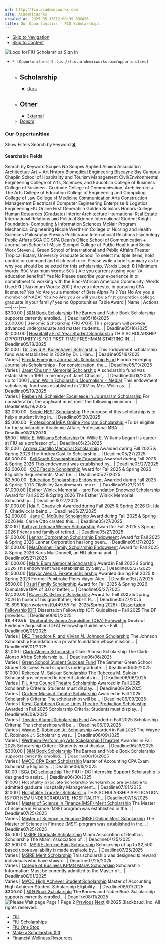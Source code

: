 ```yaml
---
url: http://fiu.academicworks.com
site: AcademicWorks
crawled_at: 2025-05-13T12:08:39.338426
title: Our Opportunities - FIU Scholarships
---
```


  * [Skip to Navigation](https://fiu.academicworks.com/#navigation)
  * [Skip to Content](https://fiu.academicworks.com/#main)

[![Logo for FIU Scholarships](https://s3.amazonaws.com/static.academicworks.com/clients/fiu/assets/images/logo.png)](http://fiu.academicworks.com) [Sign In](https://fiu.academicworks.com/users/sign_in)
  *     * [Opportunities](https://fiu.academicworks.com/opportunities)
      * ## Scholarship
        * [Ours](https://fiu.academicworks.com/opportunities)
      * ## Other
        * [External](https://fiu.academicworks.com/opportunities/external)
    * [Donors](https://fiu.academicworks.com/donors)


### Our Opportunities
Show Filters
Search by Keyword
[✖](https://fiu.academicworks.com/)
#### Searchable Fields
Search by Keyword
Scopes No Scopes Applied Alumni Association Architecture Art + Art History Biomedical Engineering Biscayne Bay Campus Chaplin School of Hospitality and Tourism Management Civil/Environmental Engineering College of Arts, Sciences, and Education College of Business College of Business- Graduate College of Communication, Architecture + The Arts College of Education College of Engineering and Computing College of Law College of Medicine Communication Arts Construction Management Electrical & Computer Engineering Enterprise & Logistics Engineering FIU Online First Generation Golden Scholars Honors College Human Resources (Graduate) Interior Architecture International Real Estate International Relations and Political Science International Student Knight Foundation- Computing & Information Sciences McNair Program Mechanical Engineering Nicole Wertheim College of Nursing and Health Sciences Philosophy Physics Politics and International Relations Psychology Public Affairs SGA DC SIPA Dean’s Office School of Communication + Journalism School of Music Stempel College of Public Health and Social Work Steven J. Green School of International and Public Affairs Theater Tropical Botany University Graduate School To select multiple items, hold control or command and click each one. 
Please write a brief summary as to why you should be selected for this scholarship.
Words Used: **0** [ Minimum Words:  500  Maximum Words:  500  ] 
Are you currently using your VA education benefits?
Yes
No
Please describe your experience in or commitment to working with the Black/African American Community.
Words Used: **0** [ Maximum Words:  200  ] 
Are you interested in pursuing CPA licensure?
Yes
No
Are you a member of Beta Alpha Psi?
Yes
No
Are you a member of NABA?
Yes
No
Are you or will you be a first generation college graduate in your family?  yes no
Opportunities Table Award | Name | Actions  
---|---|---  
$300.00  |  [B&N Book Scholarship](https://fiu.academicworks.com/opportunities/20796) The Barnes and Noble Book Scholarship supports currently enrolled...  |  Deadline05/16/2025  
2,000.00  |  [Genomic Scholarship (FIU-CGR)](https://fiu.academicworks.com/opportunities/20716) This program will provide advanced undergraduate and master students...  |  Deadline05/16/2025  
$1,000.00  |  [Hospitality First Year Student Scholarship](https://fiu.academicworks.com/opportunities/20591) THIS SCHOLARSHIP OPPORTUNITY IS FOR FIRST TIME FRESHMAN STARTING IN...  |  Deadline05/18/2025  
$1,000  |  [Dr. David A. Kopenhaver Scholarship](https://fiu.academicworks.com/opportunities/19894) This endowment scholarship fund was established in 2009 by Dr. Lillian...  |  Deadline05/19/2025  
Varies  |  [Florida Emerging Journalists Scholarship Fund](https://fiu.academicworks.com/opportunities/20702) Florida Emerging Journalists Scholarships - For consideration, the...  |  Deadline05/19/2025  
Varies  |  [Janet Chusmir Memorial Scholarship](https://fiu.academicworks.com/opportunities/20704) A scholarship fund was established in 1991 in memory of Janet Chusmir,...  |  Deadline05/19/2025  
up to 1000  |  [John Wolin Scholarship (Journalism + Media)](https://fiu.academicworks.com/opportunities/20550) This endowment scholarship fund was established in 2007 by Mrs. Wolin as...  |  Deadline05/19/2025  
Varies  |  [Reuben M. Schneider Excellence in Journalism Scholarship](https://fiu.academicworks.com/opportunities/20700) For consideration, the applicant must meet the following minimum...  |  Deadline05/19/2025  
$2,000.00  |  [Scipio NEST Scholarship](https://fiu.academicworks.com/opportunities/20869) The purpose of this scholarship is to help a student living in...  |  Deadline05/20/2025  
$5,000.00  |  [Professional MBA Online Program Scholarship](https://fiu.academicworks.com/opportunities/20708) *To be eligible for the scholarship: Academic Affairs Professional MBA...  |  Deadline05/21/2025  
$500  |  [Willie E. Williams Scholarship](https://fiu.academicworks.com/opportunities/20790) Dr. Willie E. Williams began his career at FIU as a professor of...  |  Deadline05/23/2025  
$1,000  |  [Andrea Castillo Memorial Scholarship](https://fiu.academicworks.com/opportunities/20562) Awarded during Fall 2025 & Spring 2026 The Andrea Castillo Scholarship...  |  Deadline05/27/2025  
$6,000.00  |  [BellSouth Scholarships in Education](https://fiu.academicworks.com/opportunities/20564) Awarded during Fall 2025 & Spring 2026 This endowment was established by...  |  Deadline05/27/2025  
$2,000.00  |  [COE Faculty Scholarship](https://fiu.academicworks.com/opportunities/20581) Award for Fall 2025 & Spring 2026 Eligibility Requirements: Must be...  |  Deadline05/27/2025  
$2,500.00  |  [Education Scholarships Endowment](https://fiu.academicworks.com/opportunities/20571) Awarded during Fall 2025 & Spring 2026 Eligibility Requirements: must...  |  Deadline05/27/2025  
$1,000.00  |  [Esther Winick Memorial - Itard Foundation Endowed Scholarship](https://fiu.academicworks.com/opportunities/20583) Award for Fall 2025 & Spring 2026 The Esther Winick Memorial Scholarship...  |  Deadline05/27/2025  
$1,000.00  |  [Ida F. Chadwick](https://fiu.academicworks.com/opportunities/20566) Awarded during Fall 2025 & Spring 2026 Dr. Ida F. Chadwick is being...  |  Deadline05/27/2025  
$2,000.00  |  [Jane O. McQuire Scholarship](https://fiu.academicworks.com/opportunities/20585) Award during Fall 2025 & Spring 2026 Ms. Carrie Otto created this...  |  Deadline05/27/2025  
$1000  |  [Kathryn Lehman Weiner Scholarship](https://fiu.academicworks.com/opportunities/20587) Award for Fall 2025 & Spring 2026 Friends and family of retired...  |  Deadline05/27/2025  
$1,000.00  |  [Lennar Corporation Scholarship Endowment](https://fiu.academicworks.com/opportunities/20577) Award for Fall 2025 & Spring 2026 Lennar Corporation has long been...  |  Deadline05/27/2025  
$1,000.00  |  [MacDonnell Family Scholarship Endowment](https://fiu.academicworks.com/opportunities/20775) Award for Fall 2025 & Spring 2026 Karis MacDonnell, an FIU alumna and...  |  Deadline05/27/2025  
$1,000.00  |  [Mark Blum Memorial Scholarship](https://fiu.academicworks.com/opportunities/20575) Award in Fall 2025 & Spring 2026 This endowment was established by Sally...  |  Deadline05/27/2025  
$1,500.00  |  [Mayor Alex G. Fekete Scholarship](https://fiu.academicworks.com/opportunities/20569) Awarded during Fall 2025 & Spring 2026 Former Pembroke Pines Mayor Alex...  |  Deadline05/27/2025  
$500.00  |  [Osuri Family Scholarship](https://fiu.academicworks.com/opportunities/20573) Award for Fall 2025 & Spring 2026 Cumulative GPA of 3.0 or better;...  |  Deadline05/27/2025  
$7,500.00  |  [Robert R. Bellamy Scholarship](https://fiu.academicworks.com/opportunities/20579) Award for Fall 2025 & Spring 2026 In honor of his grandfather, Robert R....  |  Deadline05/27/2025  
$18,899.10 for two terms ($9,449.55 Fall 2025/Spring 2026)  |  [Dissertation Fellowship (DF)](https://fiu.academicworks.com/opportunities/20792) Dissertation Fellowship (DF) Guidelines – Fall 2025 The DF provides...  |  Deadline06/01/2025  
$9,449.55  |  [Doctoral Evidence Acquisition (DEA) Fellowship](https://fiu.academicworks.com/opportunities/20794) Doctoral Evidence Acquisition (DEA) Fellowship Guidelines – Fall...  |  Deadline06/01/2025  
Varies  |  [DRC Theodore R. and Vivian M. Johnson Scholarship](https://fiu.academicworks.com/opportunities/20537) The Johnson Scholarship Foundation is a private foundation whose mission...  |  Deadline06/01/2025  
$1,000  |  [Clark-Alonso Scholarship](https://fiu.academicworks.com/opportunities/20454) Clark-Alonso Scholarship The Clark-Alonso Africa Scholarship is...  |  Deadline06/06/2025  
Varies  |  [Green School Student Success Fund](https://fiu.academicworks.com/opportunities/20873) The Summer Green School Student Success Fund supports undergraduate...  |  Deadline06/06/2025  
$1000  |  [Rebecca M. Salokar Scholarship](https://fiu.academicworks.com/opportunities/20450) The Rebecca M. Salokar Scholarship is intended to benefit students in...  |  Deadline06/06/2025  
Varies  |  [FIU Arts Council Theatre Scholarship](https://fiu.academicworks.com/opportunities/20801) Awarded in Fall 2025 Scholarship Criteria: Students must display...  |  Deadline06/09/2025  
Varies  |  [Goldner Musical Theatre Scholarship](https://fiu.academicworks.com/opportunities/20807) Awarded in Fall 2025 Scholarship Criteria: The scholarships will be...  |  Deadline06/09/2025  
Varies  |  [Royal Caribbean Cruise Lines Theatre Production Scholarship](https://fiu.academicworks.com/opportunities/20799) Awarded in Fall 2025 Scholarship Criteria: Students must display...  |  Deadline06/09/2025  
Varies  |  [Theater Alumni Scholarship Fund](https://fiu.academicworks.com/opportunities/20867) Awarded in Fall 2025 Scholarship Criteria: The scholarships will be...  |  Deadline06/09/2025  
Varies  |  [Wayne E. Robinson Jr. Scholarship](https://fiu.academicworks.com/opportunities/20805) Awarded in Fall 2025 The Wayne E. Robinson Jr. Scholarship was...  |  Deadline06/09/2025  
Varies  |  [Wertheim Performing Arts Scholarship (Theatre)](https://fiu.academicworks.com/opportunities/20803) Awarded in Fall 2025 Scholarship Criteria: Students must display...  |  Deadline06/09/2025  
$300.00  |  [B&N Book Scholarship](https://fiu.academicworks.com/opportunities/20879) The Barnes and Noble Book Scholarship supports currently enrolled...  |  Deadline06/13/2025  
Varies  |  [MACC CPA Exam Scholarship](https://fiu.academicworks.com/opportunities/19154) Master of Accounting CPA Exam Scholarship Eligibility...  |  Deadline06/15/2025  
$0.00  |  [SGA DC scholarship](https://fiu.academicworks.com/opportunities/20691) The FIU in DC Internship Support Scholarship is designed to assist...  |  Deadline06/30/2025  
$1000  |  [Hospitality Graduate Scholarship](https://fiu.academicworks.com/opportunities/20595) Scholarships are available to admitted graduate Hospitality Management...  |  Deadline07/01/2025  
$1000  |  [Hospitality Transfer Scholarship](https://fiu.academicworks.com/opportunities/20593) THIS SCHOLARSHIP APPLICATION IS FOR NEW UNDERGRADUATE, HOSPITALITY...  |  Deadline07/15/2025  
Varies  |  [Master of Science in Finance (MSF) Merit Scholarship](https://fiu.academicworks.com/opportunities/20384) The Master of Science in Finance (MSF) program was established in the...  |  Deadline07/25/2025  
Varies  |  [Master of Science in Finance (MSF) Online Merit Scholarship](https://fiu.academicworks.com/opportunities/20386) The Master of Science in Finance (MSF) program was established in the...  |  Deadline07/25/2025  
$5,000  |  [MSIRE Graduate Scholarship](https://fiu.academicworks.com/opportunities/20390) Miami Association of Realtors Scholarship The Miami Association of...  |  Deadline07/25/2025  
$2,500.00  |  [MSIRE Jerome Bain Scholarship](https://fiu.academicworks.com/opportunities/20392) Scholarship of up to $2,500 based upon availability is made available by...  |  Deadline07/25/2025  
Varies  |  [MSIRE Merit Scholarship](https://fiu.academicworks.com/opportunities/20388) This scholarship was designed to reward individuals who have shown...  |  Deadline07/25/2025  
Varies  |  [College of Business KPMG MADA Scholarship](https://fiu.academicworks.com/opportunities/20542) Scholarship Information: Must be currently admitted to the Master of...  |  Deadline08/01/2025  
Varies  |  [MACC High Achiever Student Scholarship](https://fiu.academicworks.com/opportunities/20546) Master of Accounting High Achiever Student Scholarship Eligibility...  |  Deadline08/01/2025  
$300.00  |  [B&N Book Scholarship](https://fiu.academicworks.com/opportunities/20881) The Barnes and Noble Book Scholarship supports currently enrolled...  |  Deadline08/11/2025  
![Please Wait](https://d3p7lpwx08uxcm.cloudfront.net/assets/spinner-e72f98d4e5264c79e34a67f002baf54fdb0dd830adbaf0ba0ce4da0d773e07cc.gif) page Page 1 Page 2 [Previous](https://fiu.academicworks.com/?page=0) [Next](https://fiu.academicworks.com/?page=2)
© 2025 Blackbaud, Inc. All rights reserved. 
  * [FIU ](http://fiu.edu/)
  * [FIU Scholarships](http://scholarships.fiu.edu)
  * [FIU One Stop](http://onestop.fiu.edu)
  * [Make a Scholarship Gift](https://give.fiu.edu/give-now/)
  * [Financial Wellness Resources](https://go.fiu.edu/iGrad)


